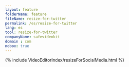 ```yaml
---
layout: feature
folderName: feature
fileName: resize-for-twitter
permalink: /es/resize-for-twitter
lang: es
tool: resize-for-twitter
companyName: safevideokit
domain : com
nobox: true
---
```


{% include VideoEditorIndex/resizeForSocialMedia.html %}

   
